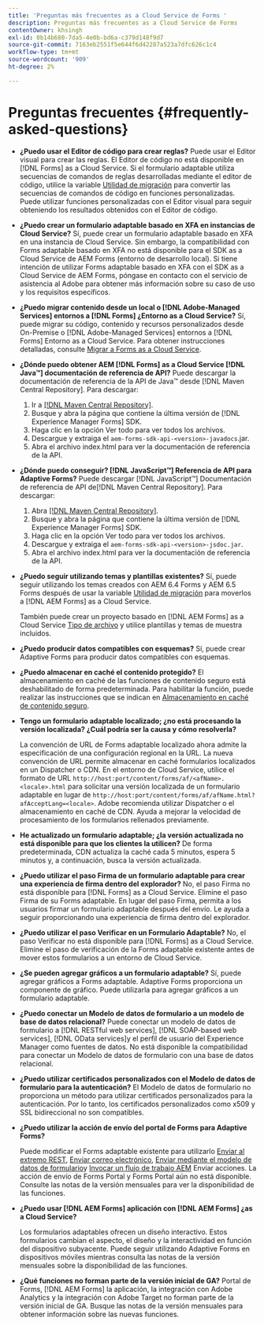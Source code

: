 ```yaml
---
title: 'Preguntas más frecuentes as a Cloud Service de Forms '
description: Preguntas más frecuentes as a Cloud Service de Forms
contentOwner: khsingh
exl-id: 0b14b680-7da5-4e0b-bd6a-c379d148f9d7
source-git-commit: 7163eb2551f5e644f6d42287a523a7dfc626c1c4
workflow-type: tm+mt
source-wordcount: '909'
ht-degree: 2%

---
```


# Preguntas frecuentes {#frequently-asked-questions}

* **¿Puedo usar el Editor de código para crear reglas?**
Puede usar el Editor visual para crear las reglas. El Editor de código no está disponible en [!DNL Forms] as a Cloud Service. Si el formulario adaptable utiliza secuencias de comandos de reglas desarrolladas mediante el editor de código, utilice la variable [Utilidad de migración](migrate-to-forms-as-a-cloud-service.md) para convertir las secuencias de comandos de código en funciones personalizadas. Puede utilizar funciones personalizadas con el Editor visual para seguir obteniendo los resultados obtenidos con el Editor de código.

* **¿Puedo crear un formulario adaptable basado en XFA en instancias de Cloud Service?**
Sí, puede crear un formulario adaptable basado en XFA en una instancia de Cloud Service. Sin embargo, la compatibilidad con Forms adaptable basado en XFA no está disponible para el SDK as a Cloud Service de AEM Forms (entorno de desarrollo local). Si tiene intención de utilizar Forms adaptable basado en XFA con el SDK as a Cloud Service de AEM Forms, póngase en contacto con el servicio de asistencia al Adobe para obtener más información sobre su caso de uso y los requisitos específicos.

<!-- * **Can I use an XDP as a Document of Record (DoR) template? Is Forms Designer included in AEM Forms as a Cloud Service license?** 

  Yes, you can use an XDP as a Document of Record template on Cloud Service instances. However, support to use XDP as a Document of Record template is not available for AEM Forms as a Cloud Service SDK (Local development environment). -->

* **¿Puedo migrar contenido desde un local o [!DNL Adobe-Managed Services] entornos a [!DNL Forms] ¿Entorno as a Cloud Service?**
Sí, puede migrar su código, contenido y recursos personalizados desde On-Premise o [!DNL Adobe-Managed Services] entornos a [!DNL Forms] Entorno as a Cloud Service. Para obtener instrucciones detalladas, consulte [Migrar a Forms as a Cloud Service](migrate-to-forms-as-a-cloud-service.md).

<!-- You can use package manager or Experience Manager UI to [export and import Forms and related assets](import-export-forms-templates.md), use the migration utility to make your existing assets compatible with [!DNL Forms] as a Cloud Service, use the [Best Practices Analyzer](https://experienceleague.adobe.com/docs/experience-manager-cloud-service/moving/cloud-migration/best-practices-analyzer/overview-best-practices-analyzer.html?lang=en#best-practices-analyzer) tool to find the features and APIs that require changes and updated before migration, and use the [Content Transfer Tools](https://docs.adobe.com/content/help/en/experience-manager-cloud-service/moving/home.html) to move your custom code without refactoring it. -->

* **¿Dónde puedo obtener AEM [!DNL Forms] as a Cloud Service [!DNL Java™] documentación de referencia de API?**
Puede descargar la documentación de referencia de la API de Java™ desde [!DNL Maven Central Repository]. Para descargar:
   1. Ir a [[!DNL Maven Central Repository]](https://mvnrepository.com/artifact/com.adobe.aem/aem-forms-sdk-api).
   1. Busque y abra la página que contiene la última versión de [!DNL Experience Manager Forms] SDK.
   1. Haga clic en la opción Ver todo para ver todos los archivos.
   1. Descargue y extraiga el `aem-forms-sdk-api-<version>-javadocs`.jar.
   1. Abra el archivo index.html para ver la documentación de referencia de la API.

* **¿Dónde puedo conseguir? [!DNL JavaScript™] Referencia de API para Adaptive Forms?**
Puede descargar [!DNL JavaScript™] Documentación de referencia de API de[!DNL  Maven Central Repository]. Para descargar:
   1. Abra [[!DNL Maven Central Repository]](https://mvnrepository.com/artifact/com.adobe.aem/aem-forms-sdk-api).
   1. Busque y abra la página que contiene la última versión de [!DNL Experience Manager Forms] SDK.
   1. Haga clic en la opción Ver todo para ver todos los archivos.
   1. Descargue y extraiga el `aem-forms-sdk-api-<version>-jsdoc.jar`.
   1. Abra el archivo index.html para ver la documentación de referencia de la API.

* **¿Puedo seguir utilizando temas y plantillas existentes?**
Sí, puede seguir utilizando los temas creados con AEM 6.4 Forms y AEM 6.5 Forms después de usar la variable [Utilidad de migración](migrate-to-forms-as-a-cloud-service.md) para moverlos a [!DNL AEM Forms] as a Cloud Service.

   También puede crear un proyecto basado en [!DNL AEM Forms] as a Cloud Service [Tipo de archivo](setup-local-development-environment.md#forms-cloud-service-local-development-environment) y utilice plantillas y temas de muestra incluidos.

* **¿Puedo producir datos compatibles con esquemas?**
Sí, puede crear Adaptive Forms para producir datos compatibles con esquemas.

<!-- * **Can I pass custom parameters to the prefill service?**
Custom parameters are planned for an upcoming release. -->

* **¿Puedo almacenar en caché el contenido protegido?**
El almacenamiento en caché de las funciones de contenido seguro está deshabilitado de forma predeterminada. Para habilitar la función, puede realizar las instrucciones que se indican en [Almacenamiento en caché de contenido seguro](https://experienceleague.adobe.com/docs/experience-manager-dispatcher/using/configuring/permissions-cache.html).

* **Tengo un formulario adaptable localizado; ¿no está procesando la versión localizada? ¿Cuál podría ser la causa y cómo resolverla?**

   La convención de URL de Forms adaptable localizado ahora admite la especificación de una configuración regional en la URL. La nueva convención de URL permite almacenar en caché formularios localizados en un Dispatcher o CDN. En el entorno de Cloud Service, utilice el formato de URL `http://host:port/content/forms/af/<afName>.<locale>.html` para solicitar una versión localizada de un formulario adaptable en lugar de `http://host:port/content/forms/af/afName.html?afAcceptLang=<locale>`. Adobe recomienda utilizar Dispatcher o el almacenamiento en caché de CDN. Ayuda a mejorar la velocidad de procesamiento de los formularios rellenados previamente.

* **He actualizado un formulario adaptable; ¿la versión actualizada no está disponible para que los clientes la utilicen?**
De forma predeterminada, CDN actualiza la caché cada 5 minutos, espera 5 minutos y, a continuación, busca la versión actualizada.

* **¿Puedo utilizar el paso Firma de un formulario adaptable para crear una experiencia de firma dentro del explorador?**
No, el paso Firma no está disponible para [!DNL Forms] as a Cloud Service. Elimine el paso Firma de su Forms adaptable. En lugar del paso Firma, permita a los usuarios firmar un formulario adaptable después del envío. Le ayuda a seguir proporcionando una experiencia de firma dentro del explorador.

* **¿Puedo utilizar el paso Verificar en un Formulario Adaptable?**
No, el paso Verificar no está disponible para [!DNL Forms] as a Cloud Service. Elimine el paso de verificación de la Forms adaptable existente antes de mover estos formularios a un entorno de Cloud Service.

* **¿Se pueden agregar gráficos a un formulario adaptable?**
Sí, puede agregar gráficos a Forms adaptable. Adaptive Forms proporciona un componente de gráfico. Puede utilizarla para agregar gráficos a un formulario adaptable.

* **¿Puedo conectar un Modelo de datos de formulario a un modelo de base de datos relacional?**
Puede conectar un modelo de datos de formulario a [!DNL RESTful web services], [!DNL SOAP-based web services], [!DNL OData services]y el perfil de usuario del Experience Manager como fuentes de datos. No está disponible la compatibilidad para conectar un Modelo de datos de formulario con una base de datos relacional.

* **¿Puedo utilizar certificados personalizados con el Modelo de datos de formulario para la autenticación?**
El Modelo de datos de formulario no proporciona un método para utilizar certificados personalizados para la autenticación. Por lo tanto, los certificados personalizados como x509 y SSL bidireccional no son compatibles.

* **¿Puedo utilizar la acción de envío del portal de Forms para Adaptive Forms?**

   Puede modificar el Forms adaptable existente para utilizarlo [Enviar al extremo REST](configuring-submit-actions.md#submit-to-rest-endpoint), [Enviar correo electrónico](configuring-submit-actions.md#send-email), [Enviar mediante el modelo de datos de formulario](configuring-submit-actions.md#submit-using-form-data-model)y [Invocar un flujo de trabajo AEM](configuring-submit-actions.md#invoke-an-aem-workflow) Enviar acciones. La acción de envío de Forms Portal y Forms Portal aún no está disponible. Consulte las notas de la versión mensuales para ver la disponibilidad de las funciones.

* **¿Puedo usar [!DNL AEM Forms] aplicación con [!DNL AEM Forms] ¿as a Cloud Service?**

   Los formularios adaptables ofrecen un diseño interactivo. Estos formularios cambian el aspecto, el diseño y la interactividad en función del dispositivo subyacente. Puede seguir utilizando Adaptive Forms en dispositivos móviles mientras consulta las notas de la versión mensuales sobre la disponibilidad de las funciones.

* **¿Qué funciones no forman parte de la versión inicial de GA?**
Portal de Forms, [!DNL AEM Forms] la aplicación, la integración con Adobe Analytics y la integración con Adobe Target no forman parte de la versión inicial de GA. Busque las notas de la versión mensuales para obtener información sobre las nuevas funciones.
